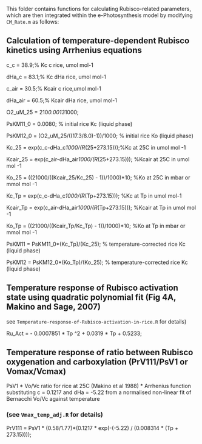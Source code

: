 This folder contains functions for calculating Rubisco-related parameters, which are then integrated within the e-Photosynthesis model by modifying `CM_Rate.m` as follows:

## Calculation of temperature-dependent Rubisco kinetics using Arrhenius equations
c_c = 38.9;% Kc c rice, umol mol-1

dHa_c = 83.1;% Kc dHa rice, umol mol-1

c_air = 30.5;% Kcair c rice,umol mol-1

dHa_air = 60.5;% Kcair dHa rice, umol mol-1

O2_uM_25  =  210*0.0013*1000;

PsKM11_0  =  0.0080;                           % initial rice Kc	(liquid phase)

PsKM12_0    =  (O2_uM_25/((17.3/8.0)-1))/1000; % initial rice Ko (liquid phase)	 

Kc_25 = exp(c_c-dHa_c*1000/(R*(25+273.15)));%Kc at 25C in umol mol -1

Kcair_25 = exp(c_air-dHa_air*1000/(R*(25+273.15))); %Kcair at 25C in umol mol -1

Ko_25 = ((21000/((Kcair_25/Kc_25) - 1))/1000)*10; %Ko at 25C in mbar or mmol mol -1 

Kc_Tp = exp(c_c-dHa_c*1000/(R*(Tp+273.15))); %Kc at Tp in umol mol-1

Kcair_Tp = exp(c_air-dHa_air*1000/(R*(Tp+273.15))); %Kcair at Tp in umol mol -1

Ko_Tp = ((21000/((Kcair_Tp/Kc_Tp) - 1))/1000)*10; %Ko at Tp in mbar or mmol mol -1 

PsKM11 = PsKM11_0*(Kc_Tp)/(Kc_25); % temperature-corrected rice Kc	(liquid phase)

PsKM12 = PsKM12_0*(Ko_Tp)/(Ko_25); % temperature-corrected rice Kc	(liquid phase)

## Temperature response of Rubisco activation state using quadratic polynomial fit (Fig 4A, Makino and Sage, 2007) 

see `Temperature-response-of-Rubisco-activation-in-rice.R` for details)

Ru_Act = - 0.0007851 * Tp ^2 + 0.0319 * Tp + 0.5233;

## Temperature response of ratio between Rubisco oxygenation and carboxylation (PrV111/PsV1 or Vomax/Vcmax) 

PsV1 * Vo/Vc ratio for rice at 25C (Makino et al 1988) * Arrhenius function substituting c = 0.1217 and dHa = -5.22 from a normalised non-linear fit of Bernacchi Vo/Vc against temperature 

### (see `Vmax_temp_adj.R` for details)

PrV111 = PsV1 * (0.58/1.77)*(0.1217 * exp(-(-5.22) / (0.008314 * (Tp + 273.15))));





